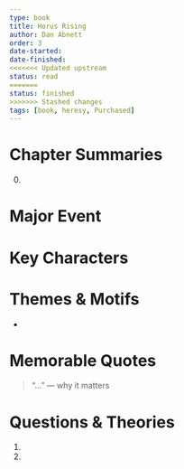 ```yaml
---
type: book
title: Horus Rising
author: Dan Abnett
order: 3
date-started: 
date-finished: 
<<<<<<< Updated upstream
status: read
=======
status: finished
>>>>>>> Stashed changes
tags: [book, heresy, Purchased]
---
```

# Chapter Summaries
0. 
 
# Major Event



# Key Characters


# Themes & Motifs
- 

# Memorable Quotes
> “...” — why it matters

# Questions & Theories
1. 
2. 
